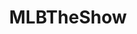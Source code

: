 ---
title: MLBTheShow
crosslinks:
- livven
- BestOfMLBTheShow
- MLBtheShowLogos
- AMAAggregator
- FIFA
- Gift_card_tradeout
- NYYankees
- PS4
- NHLHUT
- '2013'
- CannotWatchScottsTots
- NBA2k
- 2007scape
- me_irl
- monsterdongs
- infectioussmiles
- highqualitygifs
- MCSPlaystation
- onetruegod
- Nationals
---